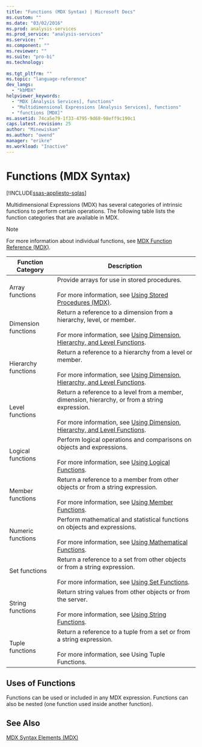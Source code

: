 ```yaml
---
title: "Functions (MDX Syntax) | Microsoft Docs"
ms.custom: ""
ms.date: "03/02/2016"
ms.prod: analysis-services
ms.prod_service: "analysis-services"
ms.service: ""
ms.component: ""
ms.reviewer: ""
ms.suite: "pro-bi"
ms.technology: 
  
ms.tgt_pltfrm: ""
ms.topic: "language-reference"
dev_langs: 
  - "kbMDX"
helpviewer_keywords: 
  - "MDX [Analysis Services], functions"
  - "Multidimensional Expressions [Analysis Services], functions"
  - "functions [MDX]"
ms.assetid: 74ca5e79-1f33-4795-9d68-98eff9c190c1
caps.latest.revision: 25
author: "Minewiskan"
ms.author: "owend"
manager: "erikre"
ms.workload: "Inactive"
---
```

# Functions (MDX Syntax)
[!INCLUDE[ssas-appliesto-sqlas](../includes/ssas-appliesto-sqlas.md)]

  Multidimensional Expressions (MDX) has several categories of intrinsic functions to perform certain operations. The following table lists the function categories that are available in MDX.  
  
> [!NOTE]  
>  For more information about individual functions, see [MDX Function Reference &#40;MDX&#41;](../mdx/mdx-function-reference-mdx.md).  
  
|Function Category|Description|  
|-----------------------|-----------------|  
|Array functions|Provide arrays for use in stored procedures.<br /><br /> For more information, see [Using Stored Procedures &#40;MDX&#41;](../mdx/using-stored-procedures-mdx.md).|  
|Dimension functions|Return a reference to a dimension from a hierarchy, level, or member.<br /><br /> For more information, see [Using Dimension, Hierarchy, and Level Functions](../mdx/using-dimension-hierarchy-and-level-functions.md).|  
|Hierarchy functions|Return a reference to a hierarchy from a level or member.<br /><br /> For more information, see [Using Dimension, Hierarchy, and Level Functions](../mdx/using-dimension-hierarchy-and-level-functions.md).|  
|Level functions|Return a reference to a level from a member, dimension, hierarchy, or from a string expression.<br /><br /> For more information, see [Using Dimension, Hierarchy, and Level Functions](../mdx/using-dimension-hierarchy-and-level-functions.md).|  
|Logical functions|Perform logical operations and comparisons on objects and expressions.<br /><br /> For more information, see [Using Logical Functions](../mdx/using-logical-functions.md).|  
|Member functions|Return a reference to a member from other objects or from a string expression.<br /><br /> For more information, see [Using Member Functions](../mdx/using-member-functions.md).|  
|Numeric functions|Perform mathematical and statistical functions on objects and expressions.<br /><br /> For more information, see [Using Mathematical Functions](../mdx/using-mathematical-functions.md).|  
|Set functions|Return a reference to a set from other objects or from a string expression.<br /><br /> For more information, see [Using Set Functions](../mdx/using-set-functions.md).|  
|String functions|Return string values from other objects or from the server.<br /><br /> For more information, see [Using String Functions](../mdx/using-string-functions.md).|  
|Tuple functions|Return a reference to a tuple from a set or from a string expression.<br /><br /> For more information, see Using Tuple Functions.|  
  
## Uses of Functions  
 Functions can be used or included in any MDX expression. Functions can also be nested (one function used inside another function).  
  
## See Also  
 [MDX Syntax Elements &#40;MDX&#41;](../mdx/mdx-syntax-elements-mdx.md)  
  
  
